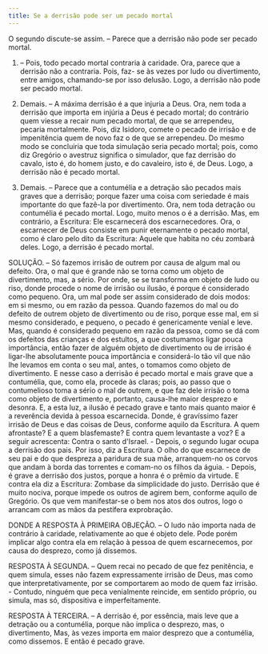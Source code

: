 ```yaml
---
title: Se a derrisão pode ser um pecado mortal
---
```


O segundo discute-se assim. – Parece que a derrisão não pode ser pecado mortal.  

1. – Pois, todo pecado mortal contraria à caridade. Ora, parece que a derrisão não a contraria. Pois, faz- se às vezes por ludo ou divertimento, entre amigos, chamando-se por isso delusão. Logo, a derrisão não pode ser pecado mortal.  

2. Demais. – A máxima derrisão é a que injuria a Deus. Ora, nem toda a derrisão que importa em injúria a Deus é pecado mortal; do contrário quem viesse a recair num pecado mortal, de que se arrependeu, pecaria mortalmente. Pois, diz Isidoro, comete o pecado de irrisão e de impenitência quem de novo faz o de que se arrependeu. Do mesmo modo se concluiria que toda simulação seria pecado mortal; pois, como diz Gregório o avestruz significa o simulador, que faz derrisão do cavalo, isto é, do homem justo, e do cavaleiro, isto é, de Deus. Logo, a derrisão não é pecado mortal.  

3. Demais. – Parece que a contumélia e a detração são pecados mais graves que a derrisão; porque fazer uma coisa com seriedade é mais importante do que fazê-la por divertimento. Ora, nem toda detração ou contumélia é pecado mortal. Logo, muito menos o é a derrisão.  Mas, em contrário, a Escritura: Ele escarnecerá dos escarnecedores. Ora, o escarnecer de Deus consiste em punir eternamente o pecado mortal, como é claro pelo dito da Escritura: Aquele que habita no céu zombará deles. Logo, a derrisão é pecado mortal.  

SOLUÇÃO. – Só fazemos irrisão de outrem por causa de algum mal ou defeito. Ora, o mal que é grande não se torna como um objeto de divertimento, mas, a sério. Por onde, se se transforma em objeto de ludo ou riso, donde procede o nome de irrisão ou ilusão, é porque é considerado como pequeno. Ora, um mal pode ser assim considerado de dois modos: em si mesmo, ou em razão da pessoa. Quando fazemos do mal ou do defeito de outrem objeto de divertimento ou de riso, porque esse mal, em si mesmo considerado, e pequeno, o pecado é genericamente venial e leve. Mas, quando é considerado pequeno em razão da pessoa, como se dá com os defeitos das crianças e dos estultos, a que costumamos ligar pouca importância, então fazer de alguém objeto de divertimento ou de irrisão é ligar-lhe absolutamente pouca importância e considerá-lo tão vil que não lhe levamos em conta o seu mal, antes, o tomamos como objeto de divertimento. E nesse caso a derrisão é pecado mortal e mais grave que a contumélia, que, como ela, procede às claras; pois, ao passo que o contumelioso toma a sério o mal de outrem, e que faz dele irrisão o toma como objeto de divertimento e, portanto, causa-lhe maior desprezo e desonra. E, a esta luz, a ilusão é pecado grave e tanto mais quanto maior é a reverência devida à pessoa escarnecida.  Donde, é gravíssimo fazer irrisão de Deus e das coisas de Deus, conforme aquilo da Escritura. A quem afrontaste? E a quem blasfemaste? E contra quem levantaste a voz? E a seguir acrescenta: Contra o santo d'Israel. - Depois, o segundo lugar ocupa a derrisão dos pais. Por isso, diz a Escritura. O olho do que escarnece de seu pai e do que despreza a paridura de sua mãe, arranquem-no os corvos que andam à borda das torrentes e comam-no os filhos da águia. - Depois, é grave a derrisão dos justos, porque a honra é o prêmio da virtude. E contra ela diz a Escritura: Zombase da simplicidade do justo. Derrisão que é muito nociva, porque impede os outros de agirem bem, conforme aquilo de Gregório. Os que vem manifestar-se o bem nos atos dos outros, logo o arrancam com as mãos da pestífera exprobração.  

DONDE A RESPOSTA À PRIMEIRA OBJEÇÃO. – O ludo não importa nada de contrário à caridade, relativamente ao que é objeto dele. Pode porém implicar algo contra ela em relação à pessoa de quem escarnecemos, por causa do desprezo, como já dissemos. 

RESPOSTA À SEGUNDA. – Quem recai no pecado de que fez penitência, e quem simula, esses não fazem expressamente irrisão de Deus, mas como que interpretativamente, por se comportarem ao modo de quem faz irrisão. - Contudo, ninguém que peca venialmente reincide, em sentido próprio, ou simula, mas só, dispositiva e imperfeitamente.  

RESPOSTA À TERCEIRA. – A derrisão é, por essência, mais leve que a detração ou a contumélia, porque não implica o desprezo, mas, o divertimento, Mas, às vezes importa em maior desprezo que a contumélia, como dissemos. E então é pecado grave.